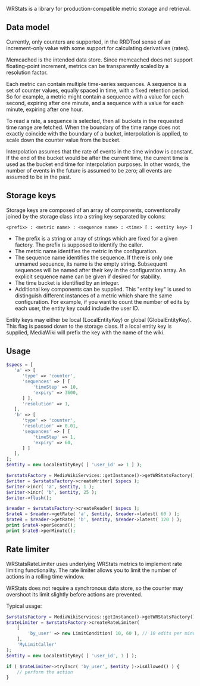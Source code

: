 WRStats is a library for production-compatible metric storage and retrieval.

## Data model

Currently, only counters are supported, in the RRDTool sense of an
increment-only value with some support for calculating derivatives (rates).

Memcached is the intended data store. Since memcached does not support
floating-point increment, metrics can be transparently scaled by a resolution
factor.

Each metric can contain multiple time-series sequences. A sequence is a set of
counter values, equally spaced in time, with a fixed retention period. So for
example, a metric might contain a sequence with a value for each second,
expiring after one minute, and a sequence with a value for each minute,
expiring after one hour.

To read a rate, a sequence is selected, then all buckets in the requested time
range are fetched. When the boundary of the time range does not exactly
coincide with the boundary of a bucket, interpolation is applied, to scale down
the counter value from the bucket.

Interpolation assumes that the rate of events in the time window is constant.
If the end of the bucket would be after the current time, the current time is
used as the bucket end time for interpolation purposes. In other words, the
number of events in the future is assumed to be zero; all events are assumed to
be in the past.

## Storage keys

Storage keys are composed of an array of components, conventionally joined by
the storage class into a string key separated by colons:

    <prefix> : <metric name> : <sequence name> : <time> [ : <entity key> ]

* The prefix is a string or array of strings which are fixed for a given
  factory. The prefix is supposed to identify the caller.
* The metric name identifies the metric in the configuration.
* The sequence name identifies the sequence. If there is only one unnamed
  sequence, its name is the empty string. Subsequent sequences will be named
  after their key in the configuration array. An explicit sequence name can be
  given if desired for stability.
* The time bucket is identified by an integer.
* Additional key components can be supplied. This "entity key" is used to
  distinguish different instances of a metric which share the same
  configuration. For example, if you want to count the number of edits by
  each user, the entity key could include the user ID.

Entity keys may either be local (LocalEntityKey) or global (GlobalEntityKey).
This flag is passed down to the storage class. If a local entity key is
supplied, MediaWiki will prefix the key with the name of the wiki.

## Usage

```php
$specs = [
   'a' => [
      'type' => 'counter',
      'sequences' => [ [
          'timeStep' => 10,
          'expiry' => 3600,
      ] ],
      'resolution' => 1,
   ],
   'b' => [
      'type' => 'counter',
      'resolution' => 0.01,
      'sequences' => [ [
          'timeStep' => 1,
          'expiry' => 60,
      ] ]
   ],
];
$entity = new LocalEntityKey( [ 'user_id' => 1 ] );

$wrstatsFactory = MediaWikiServices::getInstance()->getWRStatsFactory();
$writer = $wrstatsFactory->createWriter( $specs );
$writer->incr( 'a', $entity, 1 );
$writer->incr( 'b', $entity, 25 );
$writer->flush();

$reader = $wrstatsFactory->createReader( $specs );
$rateA = $reader->getRate( 'a', $entity, $reader->latest( 60 ) );
$rateB = $reader->getRate( 'b', $entity, $reader->latest( 120 ) );
print $rateA->perSecond();
print $rateB->perMinute();
```

## Rate limiter

WRStatsRateLimiter uses underlying WRStats metrics to implement rate limiting
functionality. The rate limiter allows you to limit the number of actions in a
rolling time window.

WRStats does not require a synchronous data store, so the counter may overshoot
its limit slightly before actions are prevented.

Typical usage:

```php
$wrstatsFactory = MediaWikiServices::getInstance()->getWRStatsFactory();
$rateLimiter = $wrstatsFactory->createRateLimiter(
    [
        'by_user' => new LimitCondition( 10, 60 ), // 10 edits per minute
    ],
    'MyLimitCaller'
);
$entity = new LocalEntityKey( [ 'user_id', 1 ] );

if ( $rateLimiter->tryIncr( 'by_user', $entity )->isAllowed() ) {
    // perform the action
}
```

